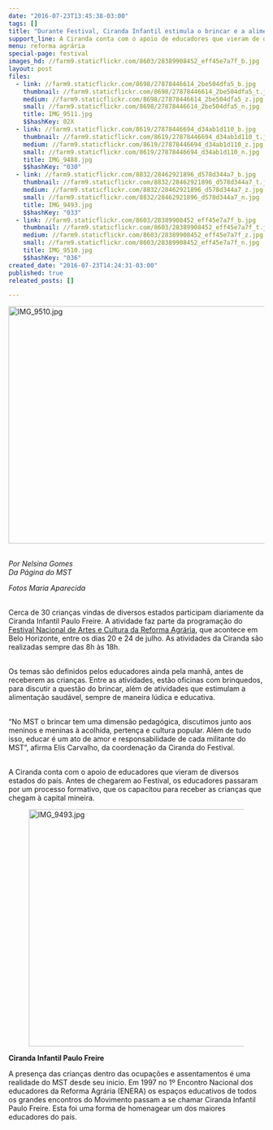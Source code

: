 ```yaml
---
date: "2016-07-23T13:45:38-03:00"
tags: []
title: "Durante Festival, Ciranda Infantil estimula o brincar e a alimentação saudável"
support_line: A Ciranda conta com o apoio de educadores que vieram de diversos estados do país.
menu: reforma agrária
special-page: festival
images_hd: //farm9.staticflickr.com/8603/28389908452_eff45e7a7f_b.jpg
layout: post
files:
  - link: //farm9.staticflickr.com/8698/27878446614_2be504dfa5_b.jpg
    thumbnail: //farm9.staticflickr.com/8698/27878446614_2be504dfa5_t.jpg
    medium: //farm9.staticflickr.com/8698/27878446614_2be504dfa5_z.jpg
    small: //farm9.staticflickr.com/8698/27878446614_2be504dfa5_n.jpg
    title: IMG_9511.jpg
    $$hashKey: 02X
  - link: //farm9.staticflickr.com/8619/27878446694_d34ab1d110_b.jpg
    thumbnail: //farm9.staticflickr.com/8619/27878446694_d34ab1d110_t.jpg
    medium: //farm9.staticflickr.com/8619/27878446694_d34ab1d110_z.jpg
    small: //farm9.staticflickr.com/8619/27878446694_d34ab1d110_n.jpg
    title: IMG_9488.jpg
    $$hashKey: "030"
  - link: //farm9.staticflickr.com/8832/28462921896_d578d344a7_b.jpg
    thumbnail: //farm9.staticflickr.com/8832/28462921896_d578d344a7_t.jpg
    medium: //farm9.staticflickr.com/8832/28462921896_d578d344a7_z.jpg
    small: //farm9.staticflickr.com/8832/28462921896_d578d344a7_n.jpg
    title: IMG_9493.jpg
    $$hashKey: "033"
  - link: //farm9.staticflickr.com/8603/28389908452_eff45e7a7f_b.jpg
    thumbnail: //farm9.staticflickr.com/8603/28389908452_eff45e7a7f_t.jpg
    medium: //farm9.staticflickr.com/8603/28389908452_eff45e7a7f_z.jpg
    small: //farm9.staticflickr.com/8603/28389908452_eff45e7a7f_n.jpg
    title: IMG_9510.jpg
    $$hashKey: "036"
created_date: "2016-07-23T14:24:31-03:00"
published: true
releated_posts: []

---
```

<p><img alt="IMG_9510.jpg" height="467" src="//farm9.staticflickr.com/8603/28389908452_eff45e7a7f_b.jpg" width="700" /></p>

<p class="p1"><br />
<em>Por Nelsina Gomes<br />
Da P&aacute;gina do MST</em></p>

<p><em>Fotos Maria Aparecida</em></p>

<p><br />
<span class="s1">Cerca de 30 crian&ccedil;as vindas de diversos estados participam diariamente da Ciranda Infantil Paulo Freire. A atividade faz parte da programa&ccedil;&atilde;o do <a href="http://www.mst.org.br/festival-da-reforma-agraria/" target="_blank">Festival Nacional de Artes e Cultura da Reforma Agr&aacute;ria</a>, que acontece em Belo Horizonte, entre os dias 20 e </span><span class="s2">24 de julho</span><span class="s1">. As atividades da Ciranda s&atilde;o realizadas sempre das 8h &agrave;s 18h.</span></p>

<p class="p1"><br />
<span class="s1">Os temas s&atilde;o definidos pelos educadores ainda pela manh&atilde;, antes de receberem as crian&ccedil;as. Entre as atividades, est&atilde;o oficinas com brinquedos, para discutir a quest&atilde;o do brincar, al&eacute;m de atividades que estimulam a alimenta&ccedil;&atilde;o saud&aacute;vel, sempre de maneira l&uacute;dica e educativa.</span></p>

<p class="p1"><br />
<span class="s1">&ldquo;No MST o brincar tem uma dimens&atilde;o pedag&oacute;gica, discutimos junto aos meninos e meninas &agrave; acolhida, perten&ccedil;a e cultura popular. Al&eacute;m de tudo isso, educar &eacute; um ato de amor e responsabilidade de cada militante do MST&rdquo;, afirma Elis Carvalho, da coordena&ccedil;&atilde;o da Ciranda do Festival.&nbsp;</span></p>

<p class="p1"><br />
<span class="s1">A Ciranda conta com o apoio de educadores que vieram de diversos estados do pa&iacute;s. Antes de chegarem ao Festival, os educadores passaram por um processo formativo, que os capacitou para receber as crian&ccedil;as que chegam &agrave; capital mineira.</span></p>

<figure class="image"><img alt="IMG_9493.jpg" height="467" src="//farm9.staticflickr.com/8832/28462921896_d578d344a7_b.jpg" width="700" />
<figcaption></figcaption>
</figure>

<p class="p1"><strong>Ciranda Infantil Paulo Freire</strong></p>

<p class="p1">A presen&ccedil;a das crian&ccedil;as dentro das ocupa&ccedil;&otilde;es e assentamentos &eacute; uma realidade do MST desde seu inicio. Em 1997 no 1&ordm; Encontro Nacional dos educadores da Reforma Agr&aacute;ria (ENERA) os espa&ccedil;os educativos de todos os grandes encontros do Movimento passam a se chamar Ciranda Infantil Paulo Freire. Esta foi uma forma de homenagear um dos maiores educadores do pa&iacute;s.</p>
